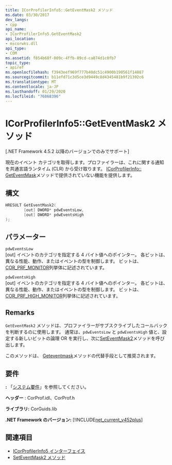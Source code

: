 ```yaml
---
title: ICorProfilerInfo5::GetEventMask2 メソッド
ms.date: 03/30/2017
dev_langs:
- cpp
api_name:
- ICorProfilerInfo5.GetEventMask2
api_location:
- mscorwks.dll
api_type:
- COM
ms.assetid: f854b68f-009c-4ffb-89cd-ca874d1c0fb7
topic_type:
- apiref
ms.openlocfilehash: f3943eef969f777b40dc51c4900b190561f14887
ms.sourcegitcommit: b11efd71c3d5ce3d9449c8d4345481b9f21392c6
ms.translationtype: MT
ms.contentlocale: ja-JP
ms.lasthandoff: 01/29/2020
ms.locfileid: "76868396"
---
```

# <a name="icorprofilerinfo5geteventmask2-method"></a>ICorProfilerInfo5::GetEventMask2 メソッド
[.NET Framework 4.5.2 以降のバージョンでのみでサポート]  
  
 現在のイベント カテゴリを取得します。プロファイラーは、これに関する通知を共通言語ランタイム (CLR) から受け取ります。  [ICorProfilerInfo:: GetEventMask](icorprofilerinfo-geteventmask-method.md)メソッドで提供されていない機能を提供します。  
  
## <a name="syntax"></a>構文  
  
```cpp
HRESULT GetEventMask2(  
        [out] DWORD* pdwEventsLow,  
        [out] DWORD* pdwEventsHigh  
);  
```  
  
## <a name="parameters"></a>パラメーター  
 `pdwEventsLow`  
 [out] イベントのカテゴリを指定する 4 バイト値へのポインター。 各ビットは、異なる性能、動作、またはイベントの型を制御します。 ビットは、 [COR_PRF_MONITOR](cor-prf-monitor-enumeration.md)列挙体に記述されています。  
  
 `pdwEventsHigh`  
 [out] イベントのカテゴリを指定する 4 バイト値へのポインター。  各ビットは、異なる性能、動作、またはイベントの型を制御します。 ビットは、 [COR_PRF_HIGH_MONITOR](cor-prf-high-monitor-enumeration.md)列挙体に記述されています。  
  
## <a name="remarks"></a>Remarks  
 `GetEventMask2` メソッドは、プロファイラーがサブスクライブしたコールバックを判断するのに使用します。 通常は、`pdwEventsLow` と `pdwEventsHigh` 値と、設定する新しいビットの論理 OR を実行し、次に[SetEventMask2](icorprofilerinfo5-seteventmask2-method.md)メソッドを呼び出します。  
  
 このメソッドは、 [Geteventmask](icorprofilerinfo-geteventmask-method.md)メソッドの代替手段として推奨されます。  
  
## <a name="requirements"></a>要件  
 **:** 「[システム要件](../../../../docs/framework/get-started/system-requirements.md)」を参照してください。  
  
 **ヘッダー** : CorProf.idl、CorProf.h  
  
 **ライブラリ:** CorGuids.lib  
  
 **.NET Framework のバージョン:** [!INCLUDE[net_current_v452plus](../../../../includes/net-current-v452plus-md.md)]  
  
## <a name="see-also"></a>関連項目

- [ICorProfilerInfo5 インターフェイス](icorprofilerinfo5-interface.md)
- [SetEventMask2 メソッド](icorprofilerinfo5-seteventmask2-method.md)
